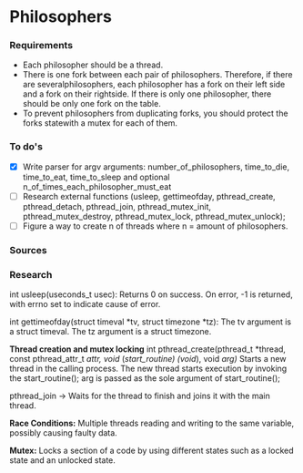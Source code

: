 # Philosophers

### Requirements

- Each philosopher should be a thread.
- There is one fork between each pair of philosophers. Therefore, if there are severalphilosophers, each philosopher has a fork on their left side and a fork on their rightside. If there is only one philosopher, there should be only one fork on the table.
- To prevent philosophers from duplicating forks, you should protect the forks statewith a mutex for each of them. 

### To do's

- [x] Write parser for argv arguments: number_of_philosophers, time_to_die, time_to_eat, time_to_sleep and optional n_of_times_each_philosopher_must_eat
- [ ] Research external functions (usleep, gettimeofday, pthread_create, pthread_detach, pthread_join, pthread_mutex_init, pthread_mutex_destroy, pthread_mutex_lock, pthread_mutex_unlock);
- [ ] Figure a way to create n of threads where n = amount of philosophers.

### Sources


### Research

int usleep(useconds_t usec):
Returns 0 on success. On error, -1 is returned, with errno set to indicate cause of error.

int gettimeofday(struct timeval *tv, struct timezone *tz):
The tv argument is a struct timeval.
The tz argument is a struct timezone.

**Thread creation and mutex locking**
int pthread_create(pthread_t *thread, const pthread_attr_t *attr, void* (*start_routine) (void*), void *arg)*
Starts a new thread in the calling process. The new thread starts execution by invoking the start_routine(); arg is passed as the sole argument of start_routine();


pthread_join -> Waits for the thread to finish and joins it with the main thread.

**Race Conditions:**
Multiple threads reading and writing to the same variable, possibly causing faulty data.

**Mutex:**
Locks a section of a code by using different states such as a locked state and an unlocked state.


